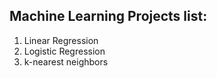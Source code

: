 ## Machine Learning Projects list:
1. Linear Regression
2. Logistic Regression
3. k-nearest neighbors
